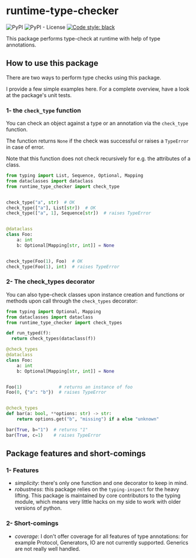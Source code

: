 runtime-type-checker
====================
![PyPI](https://img.shields.io/pypi/v/runtime-type-checker)
![PyPI - License](https://img.shields.io/pypi/l/runtime-type-checker)
[![Code style: black](https://img.shields.io/badge/code%20style-black-000000.svg)](https://github.com/psf/black)

This package performs type-check at runtime with help of type annotations.

## How to use this package

There are two ways to perform type checks using this package.

I provide a few simple examples here. For a complete overview, have a look at the package's unit tests.

### 1- the `check_type` function

You can check an object against a type or an annotation via the `check_type` function.

The function returns `None` if the check was successful or raises a `TypeError` in case of error.

Note that this function does not check recursively for e.g. the attributes of a class.
```python
from typing import List, Sequence, Optional, Mapping
from dataclasses import dataclass
from runtime_type_checker import check_type


check_type("a", str)  # OK
check_type(["a"], List[str])  # OK
check_type(["a", 1], Sequence[str])  # raises TypeError


@dataclass
class Foo:
    a: int
    b: Optional[Mapping[str, int]] = None


check_type(Foo(1), Foo)  # OK
check_type(Foo(1), int)  # raises TypeError
```

### 2- The check_types decorator

You can also type-check classes upon instance creation and functions or methods upon call through the `check_types`
decorator:
```python
from typing import Optional, Mapping
from dataclasses import dataclass
from runtime_type_checker import check_types

def run_typed(f):
  return check_types(dataclass(f))

@check_types
@dataclass
class Foo:
    a: int
    b: Optional[Mapping[str, int]] = None


Foo(1)              # returns an instance of foo
Foo(0, {"a": "b"})  # raises TypeError


@check_types
def bar(a: bool, **options: str) -> str:
    return options.get("b", "missing") if a else "unknown"

bar(True, b="1")  # returns "1"
bar(True, c=1)    # raises TypeError
```

## Package features and short-comings

### 1- Features
- _simplicity_: there's only one function and one decorator to keep in mind.
- _robustness_: this package relies on the `typing-inspect` for the heavy lifting. This package is maintained by
core contributors to the typing module, which means very little hacks on my side to work with older versions of python.

### 2- Short-comings

- _coverage_: I don't offer coverage for all features of type annotations: for example Protocol, Generators, IO are not
currently supported. Generics are not really well handled.

